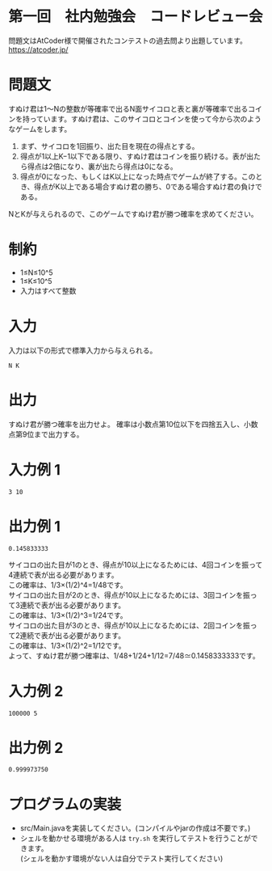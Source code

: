 # 第一回　社内勉強会　コードレビュー会
問題文はAtCoder様で開催されたコンテストの過去問より出題しています。  
https://atcoder.jp/

# 問題文
すぬけ君は1〜Nの整数が等確率で出るN面サイコロと表と裏が等確率で出るコインを持っています。すぬけ君は、このサイコロとコインを使って今から次のようなゲームをします。

1. まず、サイコロを1回振り、出た目を現在の得点とする。
2. 得点が1以上K−1以下である限り、すぬけ君はコインを振り続ける。表が出たら得点は2倍になり、裏が出たら得点は0になる。
3. 得点が0になった、もしくはK以上になった時点でゲームが終了する。このとき、得点がK以上である場合すぬけ君の勝ち、0である場合すぬけ君の負けである。

NとKが与えられるので、このゲームですぬけ君が勝つ確率を求めてください。

# 制約
- 1≤N≤10^5
- 1≤K≤10^5
- 入力はすべて整数

# 入力
入力は以下の形式で標準入力から与えられる。
```
N K
```

# 出力
すぬけ君が勝つ確率を出力せよ。
確率は小数点第10位以下を四捨五入し、小数点第9位まで出力する。

# 入力例 1 
```
3 10
```

# 出力例 1 
```
0.145833333
```
サイコロの出た目が1のとき、得点が10以上になるためには、4回コインを振って4連続で表が出る必要があります。  
この確率は、1/3×(1/2)^4=1/48です。  
サイコロの出た目が2のとき、得点が10以上になるためには、3回コインを振って3連続で表が出る必要があります。  
この確率は、1/3×(1/2)^3=1/24です。  
サイコロの出た目が3のとき、得点が10以上になるためには、2回コインを振って2連続で表が出る必要があります。  
この確率は、1/3×(1/2)^2=1/12です。  
よって、すぬけ君が勝つ確率は、1/48+1/24+1/12=7/48≃0.1458333333です。

# 入力例 2 
```
100000 5
```

# 出力例 2 
```
0.999973750
```

# プログラムの実装
- src/Main.javaを実装してください。(コンパイルやjarの作成は不要です。)
- シェルを動かせる環境がある人は `try.sh` を実行してテストを行うことができます。  
  (シェルを動かす環境がない人は自分でテスト実行してください)
  
